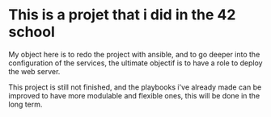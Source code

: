 # This is a projet that i did in the 42 school 

My object here is to redo the project with ansible, and to go deeper into the configuration of the services, the ultimate objectif is to have a role to deploy the web server.  

This project is still not finished, and the playbooks i've already made can be improved to have more modulable and flexible ones, this will be done in the long term.
